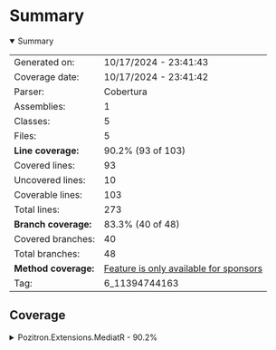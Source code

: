 # Summary
<details open><summary>Summary</summary>

|||
|:---|:---|
| Generated on: | 10/17/2024 - 23:41:43 |
| Coverage date: | 10/17/2024 - 23:41:42 |
| Parser: | Cobertura |
| Assemblies: | 1 |
| Classes: | 5 |
| Files: | 5 |
| **Line coverage:** | 90.2% (93 of 103) |
| Covered lines: | 93 |
| Uncovered lines: | 10 |
| Coverable lines: | 103 |
| Total lines: | 273 |
| **Branch coverage:** | 83.3% (40 of 48) |
| Covered branches: | 40 |
| Total branches: | 48 |
| **Method coverage:** | [Feature is only available for sponsors](https://reportgenerator.io/pro) |
| Tag: | 6_11394744163 |

</details>

## Coverage
<details><summary>Pozitron.Extensions.MediatR - 90.2%</summary>

|**Name**|**Line**|**Branch**|
|:---|---:|---:|
|**Pozitron.Extensions.MediatR**|**90.2%**|**83.3%**|
|MediatR.ExtendedMediator|97.2%|83.3%|
|MediatR.MediatorExtensions|70%|50%|
|MediatR.SequentialAllPublisher|100%|100%|
|MediatR.SequentialPublisher|100%|100%|
|MediatR.WhenAllPublisher|90%|78.5%|

</details>
